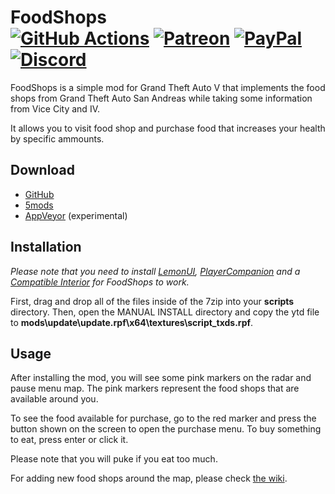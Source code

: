# FoodShops<br>[![GitHub Actions][actions-img]][actions-url] [![Patreon][patreon-img]][patreon-url] [![PayPal][paypal-img]][paypal-url] [![Discord][discord-img]][discord-url]

FoodShops is a simple mod for Grand Theft Auto V that implements the food shops from Grand Theft Auto San Andreas while taking some information from Vice City and IV.

It allows you to visit food shop and purchase food that increases your health by specific ammounts.

## Download

* [GitHub](https://github.com/justalemon/FoodShops/releases)
* [5mods](https://www.gta5-mods.com/scripts/foodshops)
* [AppVeyor](https://ci.appveyor.com/project/justalemon/foodshops) (experimental)

## Installation

*Please note that you need to install [LemonUI](https://www.gta5-mods.com/tools/lemonui), [PlayerCompanion](https://www.gta5-mods.com/scripts/playercompanion) and a [Compatible Interior](https://github.com/justalemon/FoodShops/wiki/Compatible-Interiors) for FoodShops to work.*

First, drag and drop all of the files inside of the 7zip into your **scripts** directory. Then, open the MANUAL INSTALL directory and copy the ytd file to **mods\update\update.rpf\x64\textures\script_txds.rpf**.

## Usage

After installing the mod, you will see some pink markers on the radar and pause menu map. The pink markers represent the food shops that are available around you.

To see the food available for purchase, go to the red marker and press the button shown on the screen to open the purchase menu. To buy something to eat, press enter or click it.

Please note that you will puke if you eat too much.

For adding new food shops around the map, please check [the wiki](https://github.com/justalemon/FoodShops/wiki).

[actions-img]: https://img.shields.io/github/actions/workflow/status/justalemon/FoodShops/main.yml?branch=master&label=actions
[actions-url]: https://github.com/LemonUIbyLemon/LemonUI/actions
[patreon-img]: https://img.shields.io/badge/support-patreon-FF424D.svg
[patreon-url]: https://www.patreon.com/lemonchan
[paypal-img]: https://img.shields.io/badge/support-paypal-0079C1.svg
[paypal-url]: https://paypal.me/justalemon
[discord-img]: https://img.shields.io/badge/discord-join-7289DA.svg
[discord-url]: https://discord.gg/Cf6sspj
